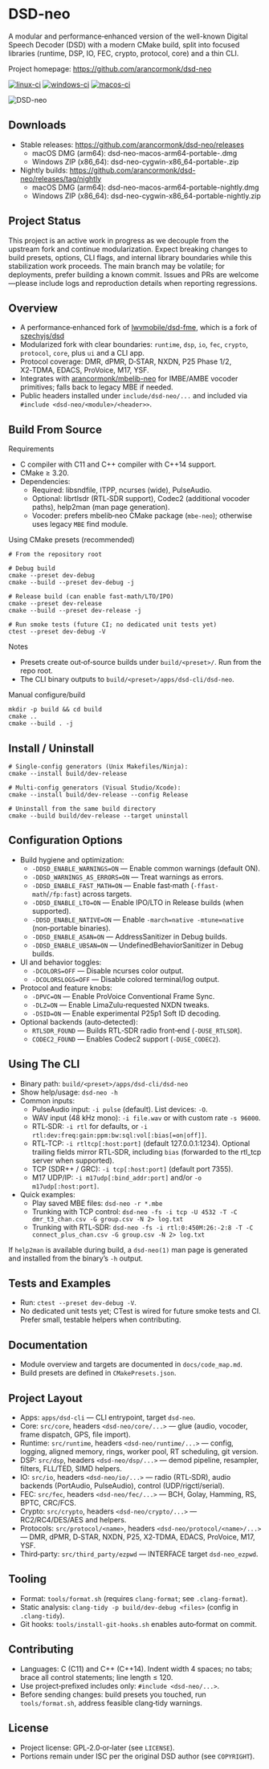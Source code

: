 # DSD-neo

A modular and performance‑enhanced version of the well-known Digital Speech Decoder (DSD) with a modern CMake build, split into focused libraries (runtime, DSP, IO, FEC, crypto, protocol, core) and a thin CLI.

Project homepage: https://github.com/arancormonk/dsd-neo

[![linux-ci](https://github.com/arancormonk/dsd-neo/actions/workflows/linux-ci.yaml/badge.svg)](https://github.com/arancormonk/dsd-neo/actions/workflows/linux-ci.yaml)
[![windows-ci](https://github.com/arancormonk/dsd-neo/actions/workflows/windows-ci.yaml/badge.svg)](https://github.com/arancormonk/dsd-neo/actions/workflows/windows-ci.yaml)
[![macos-ci](https://github.com/arancormonk/dsd-neo/actions/workflows/macos-ci.yaml/badge.svg)](https://github.com/arancormonk/dsd-neo/actions/workflows/macos-ci.yaml)

![DSD-neo](images/dsd-neo_const_view.png)

## Downloads

- Stable releases: https://github.com/arancormonk/dsd-neo/releases
  - macOS DMG (arm64): dsd-neo-macos-arm64-portable-<version>.dmg
  - Windows ZIP (x86_64): dsd-neo-cygwin-x86_64-portable-<version>.zip
- Nightly builds: https://github.com/arancormonk/dsd-neo/releases/tag/nightly
  - macOS DMG (arm64): dsd-neo-macos-arm64-portable-nightly.dmg
  - Windows ZIP (x86_64): dsd-neo-cygwin-x86_64-portable-nightly.zip

## Project Status

This project is an active work in progress as we decouple from the upstream fork and continue modularization. Expect breaking changes to build presets, options, CLI flags, and internal library boundaries while this stabilization work proceeds. The main branch may be volatile; for deployments, prefer building a known commit. Issues and PRs are welcome—please include logs and reproduction details when reporting regressions.

## Overview

- A performance‑enhanced fork of [lwvmobile/dsd-fme](https://github.com/lwvmobile/dsd-fme), which is a fork of [szechyjs/dsd](https://github.com/szechyjs/dsd)
- Modularized fork with clear boundaries: `runtime`, `dsp`, `io`, `fec`, `crypto`, `protocol`, `core`, plus `ui` and a CLI app.
- Protocol coverage: DMR, dPMR, D‑STAR, NXDN, P25 Phase 1/2, X2‑TDMA, EDACS, ProVoice, M17, YSF.
- Integrates with [arancormonk/mbelib-neo](https://github.com/arancormonk/mbelib-neo) for IMBE/AMBE vocoder primitives; falls back to legacy MBE if needed.
- Public headers installed under `include/dsd-neo/...` and included via `#include <dsd-neo/<module>/<header>>`.

## Build From Source

Requirements

- C compiler with C11 and C++ compiler with C++14 support.
- CMake ≥ 3.20.
- Dependencies:
  - Required: libsndfile, ITPP, ncurses (wide), PulseAudio.
  - Optional: librtlsdr (RTL‑SDR support), Codec2 (additional vocoder paths), help2man (man page generation).
  - Vocoder: prefers mbelib‑neo CMake package (`mbe-neo`); otherwise uses legacy `MBE` find module.

Using CMake presets (recommended)

```
# From the repository root

# Debug build
cmake --preset dev-debug
cmake --build --preset dev-debug -j

# Release build (can enable fast-math/LTO/IPO)
cmake --preset dev-release
cmake --build --preset dev-release -j

# Run smoke tests (future CI; no dedicated unit tests yet)
ctest --preset dev-debug -V
```

Notes

- Presets create out‑of‑source builds under `build/<preset>/`. Run from the repo root.
- The CLI binary outputs to `build/<preset>/apps/dsd-cli/dsd-neo`.

Manual configure/build

```
mkdir -p build && cd build
cmake ..
cmake --build . -j
```

## Install / Uninstall

```
# Single-config generators (Unix Makefiles/Ninja):
cmake --install build/dev-release

# Multi-config generators (Visual Studio/Xcode):
cmake --install build/dev-release --config Release

# Uninstall from the same build directory
cmake --build build/dev-release --target uninstall
```

## Configuration Options

- Build hygiene and optimization:
  - `-DDSD_ENABLE_WARNINGS=ON` — Enable common warnings (default ON).
  - `-DDSD_WARNINGS_AS_ERRORS=ON` — Treat warnings as errors.
  - `-DDSD_ENABLE_FAST_MATH=ON` — Enable fast‑math (`-ffast-math`/`/fp:fast`) across targets.
  - `-DDSD_ENABLE_LTO=ON` — Enable IPO/LTO in Release builds (when supported).
  - `-DDSD_ENABLE_NATIVE=ON` — Enable `-march=native -mtune=native` (non‑portable binaries).
  - `-DDSD_ENABLE_ASAN=ON` — AddressSanitizer in Debug builds.
  - `-DDSD_ENABLE_UBSAN=ON` — UndefinedBehaviorSanitizer in Debug builds.
- UI and behavior toggles:
  - `-DCOLORS=OFF` — Disable ncurses color output.
  - `-DCOLORSLOGS=OFF` — Disable colored terminal/log output.
- Protocol and feature knobs:
  - `-DPVC=ON` — Enable ProVoice Conventional Frame Sync.
  - `-DLZ=ON` — Enable LimaZulu‑requested NXDN tweaks.
  - `-DSID=ON` — Enable experimental P25p1 Soft ID decoding.
- Optional backends (auto‑detected):
  - `RTLSDR_FOUND` — Builds RTL‑SDR radio front‑end (`-DUSE_RTLSDR`).
  - `CODEC2_FOUND` — Enables Codec2 support (`-DUSE_CODEC2`).

## Using The CLI

- Binary path: `build/<preset>/apps/dsd-cli/dsd-neo`
- Show help/usage: `dsd-neo -h`
- Common inputs:
  - PulseAudio input: `-i pulse` (default). List devices: `-O`.
  - WAV input (48 kHz mono): `-i file.wav` or with custom rate `-s 96000`.
  - RTL‑SDR: `-i rtl` for defaults, or `-i rtl:dev:freq:gain:ppm:bw:sql:vol[:bias[=on|off]]`.
  - RTL‑TCP: `-i rtltcp[:host:port]` (default 127.0.0.1:1234). Optional trailing fields mirror RTL‑SDR, including `bias` (forwarded to the rtl_tcp server when supported).
  - TCP (SDR++ / GRC): `-i tcp[:host:port]` (default port 7355).
  - M17 UDP/IP: `-i m17udp[:bind_addr:port]` and/or `-o m17udp[:host:port]`.
- Quick examples:
  - Play saved MBE files: `dsd-neo -r *.mbe`
  - Trunking with TCP control: `dsd-neo -fs -i tcp -U 4532 -T -C dmr_t3_chan.csv -G group.csv -N 2> log.txt`
  - Trunking with RTL‑SDR: `dsd-neo -fs -i rtl:0:450M:26:-2:8 -T -C connect_plus_chan.csv -G group.csv -N 2> log.txt`

If `help2man` is available during build, a `dsd-neo(1)` man page is generated and installed from the binary’s `-h` output.

## Tests and Examples

- Run: `ctest --preset dev-debug -V`.
- No dedicated unit tests yet; CTest is wired for future smoke tests and CI. Prefer small, testable helpers when contributing.

## Documentation

- Module overview and targets are documented in `docs/code_map.md`.
- Build presets are defined in `CMakePresets.json`.

## Project Layout

- Apps: `apps/dsd-cli` — CLI entrypoint, target `dsd-neo`.
- Core: `src/core`, headers `<dsd-neo/core/...>` — glue (audio, vocoder, frame dispatch, GPS, file import).
- Runtime: `src/runtime`, headers `<dsd-neo/runtime/...>` — config, logging, aligned memory, rings, worker pool, RT scheduling, git version.
- DSP: `src/dsp`, headers `<dsd-neo/dsp/...>` — demod pipeline, resampler, filters, FLL/TED, SIMD helpers.
- IO: `src/io`, headers `<dsd-neo/io/...>` — radio (RTL‑SDR), audio backends (PortAudio, PulseAudio), control (UDP/rigctl/serial).
- FEC: `src/fec`, headers `<dsd-neo/fec/...>` — BCH, Golay, Hamming, RS, BPTC, CRC/FCS.
- Crypto: `src/crypto`, headers `<dsd-neo/crypto/...>` — RC2/RC4/DES/AES and helpers.
- Protocols: `src/protocol/<name>`, headers `<dsd-neo/protocol/<name>/...>` — DMR, dPMR, D‑STAR, NXDN, P25, X2‑TDMA, EDACS, ProVoice, M17, YSF.
- Third‑party: `src/third_party/ezpwd` — INTERFACE target `dsd-neo_ezpwd`.

## Tooling

- Format: `tools/format.sh` (requires `clang-format`; see `.clang-format`).
- Static analysis: `clang-tidy -p build/dev-debug <files>` (config in `.clang-tidy`).
- Git hooks: `tools/install-git-hooks.sh` enables auto‑format on commit.

## Contributing

- Languages: C (C11) and C++ (C++14). Indent width 4 spaces; no tabs; brace all control statements; line length ≤ 120.
- Use project‑prefixed includes only: `#include <dsd-neo/...>`.
- Before sending changes: build presets you touched, run `tools/format.sh`, address feasible clang‑tidy warnings.

## License

- Project license: GPL‑2.0‑or‑later (see `LICENSE`).
- Portions remain under ISC per the original DSD author (see `COPYRIGHT`).
